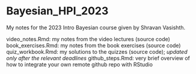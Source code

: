 # Bayesian_HPI_2023
My notes for the 2023 Intro Bayesian course given by Shravan Vasishth.

video_notes.Rmd: my notes from the video lectures (source code)
book_exercises.Rmd: my notes from the book exercises (source code)
quiz_workbook.Rmd: my solutions to the quizzes (source code); *updated only after the relevant deadlines*
github_steps.Rmd: very brief overview of how to integrate your own remote github repo with RStudio
